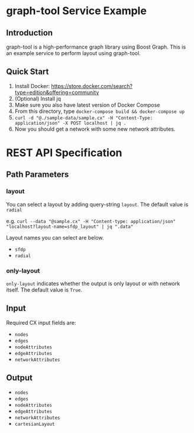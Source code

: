 # graph-tool Service Example
## Introduction
graph-tool is a high-performance graph library using Boost Graph.  This is an example service to perform layout using graph-tool.


## Quick Start

1. Install Docker: https://store.docker.com/search?type=edition&offering=community
1. (Optional) Install jq
1. Make sure you also have latest version of Docker Compose
1. From this directory, type ```docker-compose build && docker-compose up```
1. ```curl -d "@./sample-data/sample.cx" -H "Content-Type: application/json" -X POST localhost | jq .```
1. Now you should get a network with some new network attributes.




# REST API Specification

## Path Parameters
### layout
You can select a layout by adding query-string `layout`.
The default value is `radial`

e.g. 
` curl --data "@sample.cx" -H "Content-type: application/json" "localhost?layout-name=sfdp_layout" | jq ".data" 
`

Layout names you can select are below.
- `sfdp`
- `radial`

### only-layout
`only-layout` indicates whether the output is only layout or with network itself.
The default value is `True`.


## Input
Required CX input fields are:

- `nodes`
- `edges`
- `nodeAttributes`
- `edgeAttributes`
- `networkAttributes`

## Output
- `nodes`
- `edges`
- `nodeAttributes`
- `edgeAttributes`
- `networkAttributes`
- `cartesianLayout`

